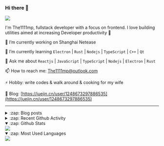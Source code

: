 ### Hi there 👋

![](https://komarev.com/ghpvc/?username=1111mp&color=green)

I'm The1111mp, fullstack developer with a focus on frontend. I love building utilities aimed at increasing Developer productivity 🙌

🔭 I’m currently working on Shanghai Netease

🌱 I’m currently learning `Electron` | `Rust` | `Nodejs` | `TypeScript` | `C++` | `Qt`

💬 Ask me about `Reactjs` | `JavaScript` | `TypeScript` | `Nodejs` | `Electron` | `Rust`

📫 How to reach me: <a href="mailto:The1111mp@outlook.com">The1111mp@outlook.com</a>

⚡ Hobby: write codes & walk around & cooking for my wife

📖 Blog: [https://juejin.cn/user/1248673297886535](https://juejin.cn/user/1248673297886535)

***

<details>
  <summary>:zap: Blog posts</summary>

  - [这里有从零开始构建现代化前端UI组件库所需要的一切](https://juejin.cn/post/7324011329883045915)
  - [使用 nvm-desktop 轻松安装和管理多个 node 版本](https://juejin.cn/post/7267791228872179727)
  - [Electron 中集成 SQLite3 数据库的最佳实践](https://juejin.cn/post/7202807471881306172)
  - [从0开发IM，单聊群聊在线离线消息以及消息的已读未读功能](https://juejin.cn/post/7202583557751865401)
  - [Electron（网页）中实现接近微信消息发送体验的消息输入框及界面](https://juejin.cn/post/7252505446396575781)
  - [Qt中基于QWebEngineView和QWebChannel实现与web的交互](https://juejin.cn/post/7238423148555501629)
</details>

<details>
  <summary>:zap: Recent Github Activity</summary>

  <!--START_SECTION:activity-->
1. 🗣 Commented on [#134](https://github.com/1111mp/nvm-desktop/issues/134#issuecomment-2447313474) in [1111mp/nvm-desktop](https://github.com/1111mp/nvm-desktop)
2. 🗣 Commented on [#133](https://github.com/1111mp/nvm-desktop/issues/133#issuecomment-2447275553) in [1111mp/nvm-desktop](https://github.com/1111mp/nvm-desktop)
3. 🗣 Commented on [#1945](https://github.com/clash-verge-rev/clash-verge-rev/pull/1945#issuecomment-2446158610) in [clash-verge-rev/clash-verge-rev](https://github.com/clash-verge-rev/clash-verge-rev)
4. 🗣 Commented on [#1945](https://github.com/clash-verge-rev/clash-verge-rev/pull/1945#issuecomment-2445622194) in [clash-verge-rev/clash-verge-rev](https://github.com/clash-verge-rev/clash-verge-rev)
5. 🗣 Commented on [#132](https://github.com/1111mp/nvm-desktop/issues/132#issuecomment-2443932983) in [1111mp/nvm-desktop](https://github.com/1111mp/nvm-desktop)
6. 🗣 Commented on [#131](https://github.com/1111mp/nvm-desktop/issues/131#issuecomment-2443583746) in [1111mp/nvm-desktop](https://github.com/1111mp/nvm-desktop)
7. 💪 Opened PR [#1945](https://github.com/clash-verge-rev/clash-verge-rev/pull/1945) in [clash-verge-rev/clash-verge-rev](https://github.com/clash-verge-rev/clash-verge-rev)
8. 🗣 Commented on [#129](https://github.com/1111mp/nvm-desktop/issues/129#issuecomment-2436761075) in [1111mp/nvm-desktop](https://github.com/1111mp/nvm-desktop)
9. 🗣 Commented on [#131](https://github.com/1111mp/nvm-desktop/issues/131#issuecomment-2434071821) in [1111mp/nvm-desktop](https://github.com/1111mp/nvm-desktop)
10. 🗣 Commented on [#131](https://github.com/1111mp/nvm-desktop/issues/131#issuecomment-2425719184) in [1111mp/nvm-desktop](https://github.com/1111mp/nvm-desktop)
  <!--END_SECTION:activity-->
</details>

<details open>
  <summary>:zap: Github Stats</summary>

  <img align="center" src="https://github-readme-stats-sigma-five.vercel.app/api?username=1111mp&show_icons=true&hide_border=true&theme=gruvbox" />
</details>

<details open>
  <summary>:zap: Most Used Languages</summary>

  <img align="center" src="https://github-readme-stats-sigma-five.vercel.app/api/top-langs/?username=1111mp&layout=compact&show_icons=true&hide_border=true&theme=gruvbox" />
</details>


<!--
**1111mp/1111mp** is a ✨ _special_ ✨ repository because its `README.md` (this file) appears on your GitHub profile.

Here are some ideas to get you started:

- 🔭 I’m currently working on ...
- 🌱 I’m currently learning ...
- 👯 I’m looking to collaborate on ...
- 🤔 I’m looking for help with ...
- 💬 Ask me about ...
- 📫 How to reach me: ...
- 😄 Pronouns: ...
- ⚡ Fun fact: ...
-->
